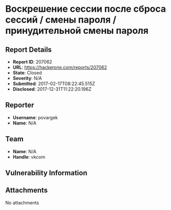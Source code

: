 # Воскрешение сессии после сброса сессий / смены пароля / принудительной смены пароля

## Report Details
- **Report ID**: 207062
- **URL**: https://hackerone.com/reports/207062
- **State**: Closed
- **Severity**: N/A
- **Submitted**: 2017-02-17T08:22:45.515Z
- **Disclosed**: 2017-12-31T11:22:20.196Z

## Reporter
- **Username**: povargek
- **Name**: N/A

## Team
- **Name**: N/A
- **Handle**: vkcom

## Vulnerability Information


## Attachments
No attachments
